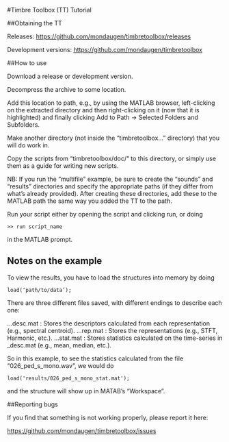 #Timbre Toolbox (TT) Tutorial

##Obtaining the TT

Releases:
https://github.com/mondaugen/timbretoolbox/releases

Development versions:
https://github.com/mondaugen/timbretoolbox

##How to use

Download a release or development version.

Decompress the archive to some location.

Add this location to path, e.g., by using the MATLAB browser, left-clicking on the extracted directory and then right-clicking on it (now that it is highlighted) and finally clicking Add to Path -> Selected Folders and Subfolders.

Make another directory (not inside the “timbretoolbox…” directory) that you will do work in.

Copy the scripts from “timbretoolbox/doc/“ to this directory, or simply use them as a guide for writing new scripts.

NB: If you run the “multifile” example, be sure to create the “sounds” and “results” directories and specify the appropriate paths (if they differ from what’s already provided). After creating these directories, add these to the MATLAB path the same way you added the TT to the path.

Run your script either by opening the script and clicking run, or doing
```
>> run script_name
```
in the MATLAB prompt.

## Notes on the example

To view the results, you have to load the structures into memory by doing
```
load(‘path/to/data’);
```
There are three different files saved, with different endings to describe each one:

...desc.mat :
Stores the descriptors calculated from each representation (e.g., spectral centroid).
...rep.mat :
Stores the representations (e.g., STFT, Harmonic, etc.).
...stat.mat :
Stores statistics calculated on the time-series in _desc.mat (e.g., mean, median, etc.).

So in this example, to see the statistics calculated from the file “026_ped_s_mono.wav”, we would do
```
load('results/026_ped_s_mono_stat.mat');
```
and the structure will show up in MATAB’s “Workspace”.

##Reporting bugs

If you find that something is not working properly, please report it here:

https://github.com/mondaugen/timbretoolbox/issues
